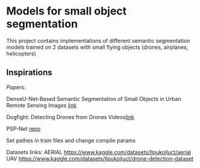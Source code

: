 # Models for small object segmentation


This project contains implementations of different semantic segmentation models trained on 2 datasets with small flying objects (drones, airplanes, helicopters) 

## Inspirations

*Papers*:

DenseU-Net-Based Semantic Segmentation of Small Objects in Urban Remote Sensing Images [link](https://ieeexplore.ieee.org/document/8718619)

Dogfight: Detecting Drones from Drones Videos[link](https://arxiv.org/abs/2103.17242)

PSP-Net [repo](https://github.com/mwaseema/image-segmentation-keras-implementation)

Set pathes in train files and change compile params

Datasets links:
AERIAL  https://www.kaggle.com/datasets/llpukojluct/aerial
UAV  https://www.kaggle.com/datasets/llpukojluct/drone-detection-dataset
